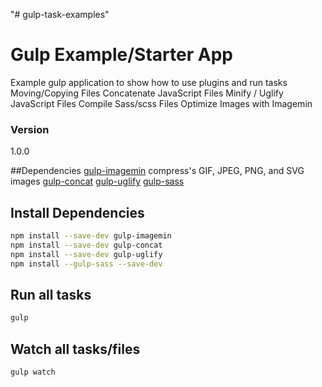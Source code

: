 "# gulp-task-examples" 

# Gulp Example/Starter App

Example gulp application to show how to use plugins and run tasks
Moving/Copying Files
Concatenate JavaScript Files
Minify / Uglify JavaScript Files
Compile Sass/scss Files
Optimize Images with Imagemin

### Version
1.0.0

##Dependencies
[gulp-imagemin](https://github.com/sindresorhus/gulp-imagemin "gulp-imagemin")
compress's GIF, JPEG, PNG, and SVG images
[gulp-concat](https://www.npmjs.com/package/gulp-concat "gulp-concat")
[gulp-uglify](https://www.npmjs.com/package/gulp-uglify "gulp-uglify")
[gulp-sass](https://www.npmjs.com/package/gulp-sass "gulp-sass") 

## Install Dependencies
```bash
npm install --save-dev gulp-imagemin
npm install --save-dev gulp-concat
npm install --save-dev gulp-uglify
npm install --gulp-sass --save-dev
```

## Run all tasks
```bash
gulp
```

## Watch all tasks/files
```bash
gulp watch
```